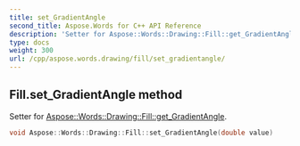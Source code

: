 ```yaml
---
title: set_GradientAngle
second_title: Aspose.Words for C++ API Reference
description: 'Setter for Aspose::Words::Drawing::Fill::get_GradientAngle.'
type: docs
weight: 300
url: /cpp/aspose.words.drawing/fill/set_gradientangle/
---
```

## Fill.set_GradientAngle method


Setter for [Aspose::Words::Drawing::Fill::get_GradientAngle](../get_gradientangle/).

```cpp
void Aspose::Words::Drawing::Fill::set_GradientAngle(double value)
```

